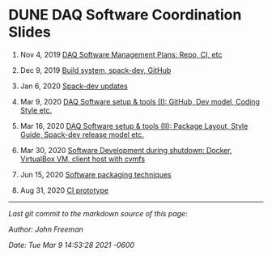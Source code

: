# DUNE DAQ Software Coordination Slides



1. Nov 4, 2019 [DAQ Software Management Plans: Repo, CI, etc](https://indico.fnal.gov/event/22328/contributions/67029/attachments/42189/50990/DUNE_DAQ_SW_PLANS_DINGPF.pdf)


2. Dec 9, 2019 [Build system, spack-dev, GitHub](https://indico.fnal.gov/event/22650/contributions/68781/attachments/43297/52218/DUNE_DAQ_SW_Coordination_1209.pptx)


3. Jan 6, 2020 [Spack-dev updates](https://indico.fnal.gov/event/22818/contributions/69781/attachments/43865/52830/DUNE_DAQ_SW_Coordination_0106.pdf)


4. Mar 9, 2020 [DAQ Software setup & tools (I): GitHub, Dev model, Coding Style etc.](https://indico.fnal.gov/event/23638/contributions/73380/attachments/45904/55195/DUNE_DAQ_SW_20200309.pdf)


6. Mar 16, 2020 [DAQ Software setup & tools (II): Package Layout, Style Guide, Spack-dev release model etc.](https://indico.fnal.gov/event/23699/contributions/73627/attachments/46035/55345/DUNE_DAQ_SW_20200316.pdf)


7. Mar 30, 2020 [Software Development during shutdown: Docker, VirtualBox VM, client host with cvmfs](https://indico.fnal.gov/event/23843/contributions/74210/attachments/46351/55696/DUNE_DAQ_SW_20200330.pdf)


8. Jun 15, 2020 [Software packaging techniques](https://indico.fnal.gov/event/43856/contributions/188825/attachments/129660/157386/DUNE_DAQ_SW_20200615.pdf)


10. Aug 31, 2020 [CI prototype](https://indico.fnal.gov/event/45266/contributions/195659/attachments/133754/165107/DUNE_DAQ_SW_2020831.pdf)

-----

_Last git commit to the markdown source of this page:_


_Author: John Freeman_

_Date: Tue Mar 9 14:53:28 2021 -0600_
